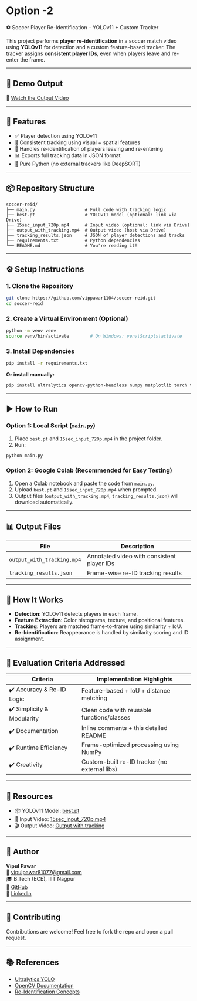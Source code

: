 # Option -2 
⚽ Soccer Player Re-Identification – YOLOv11 + Custom Tracker

This project performs **player re-identification** in a soccer match video using **YOLOv11** for detection and a custom feature-based tracker. The tracker assigns **consistent player IDs**, even when players leave and re-enter the frame.

---

## 🎥 Demo Output

🔗 [Watch the Output Video](https://drive.google.com/file/d/15XSbG_dbblt5shyntvHEs_-CIxnqQmjw/view?usp=drive_link)  

---

## 🧠 Features

- ✅ Player detection using YOLOv11
- 🔁 Consistent tracking using visual + spatial features
- 🎯 Handles re-identification of players leaving and re-entering
- 📊 Exports full tracking data in JSON format
- 🧩 Pure Python (no external trackers like DeepSORT)

---

## 📦 Repository Structure

```
soccer-reid/
├── main.py                   # Full code with tracking logic
├── best.pt                   # YOLOv11 model (optional: link via Drive)
├── 15sec_input_720p.mp4      # Input video (optional: link via Drive)
├── output_with_tracking.mp4  # Output video (host via Drive)
├── tracking_results.json     # JSON of player detections and tracks
├── requirements.txt          # Python dependencies
└── README.md                 # You're reading it!
```

---

## ⚙️ Setup Instructions

### 1. Clone the Repository

```bash
git clone https://github.com/vippawar1104/soccer-reid.git
cd soccer-reid
```

### 2. Create a Virtual Environment (Optional)

```bash
python -m venv venv
source venv/bin/activate        # On Windows: venv\Scripts\activate
```

### 3. Install Dependencies

```bash
pip install -r requirements.txt
```

**Or install manually:**

```bash
pip install ultralytics opencv-python-headless numpy matplotlib torch torchvision scipy scikit-learn
```

---

## ▶️ How to Run

### Option 1: Local Script (`main.py`)

1. Place `best.pt` and `15sec_input_720p.mp4` in the project folder.
2. Run:

```bash
python main.py
```

### Option 2: Google Colab (Recommended for Easy Testing)

1. Open a Colab notebook and paste the code from `main.py`.
2. Upload `best.pt` and `15sec_input_720p.mp4` when prompted.
3. Output files (`output_with_tracking.mp4`, `tracking_results.json`) will download automatically.

---

## 📊 Output Files

| File                      | Description                                |
|---------------------------|--------------------------------------------|
| `output_with_tracking.mp4` | Annotated video with consistent player IDs |
| `tracking_results.json`   | Frame-wise re-ID tracking results          |

---

## 📘 How It Works

- **Detection**: YOLOv11 detects players in each frame.
- **Feature Extraction**: Color histograms, texture, and positional features.
- **Tracking**: Players are matched frame-to-frame using similarity + IoU.
- **Re-Identification**: Reappearance is handled by similarity scoring and ID assignment.

---

## 🧪 Evaluation Criteria Addressed

| Criteria                    | Implementation Highlights                       |
|-----------------------------|--------------------------------------------------|
| ✔️ Accuracy & Re-ID Logic   | Feature-based + IoU + distance matching          |
| ✔️ Simplicity & Modularity  | Clean code with reusable functions/classes       |
| ✔️ Documentation            | Inline comments + this detailed README           |
| ✔️ Runtime Efficiency       | Frame-optimized processing using NumPy           |
| ✔️ Creativity               | Custom-built re-ID tracker (no external libs)    |

---

## 🔗 Resources

- 📦 YOLOv11 Model: [best.pt](https://drive.google.com/file/d/1ZqyOaksKkVyzurosrP1DJa2M6E2rmBnn/view?usp=drive_link)
- 🎥 Input Video: [15sec_input_720p.mp4](https://drive.google.com/file/d/1GYWks6NURX2nMBOH2RCNT1NKELHN2rZo/view?usp=drive_link)
- 🎬 Output Video: [Output with tracking](https://drive.google.com/file/d/15XSbG_dbblt5shyntvHEs_-CIxnqQmjw/view?usp=drive_link)

---

## 🙋 Author

**Vipul Pawar**  
📧 vipulpawar81077@gmail.com  
🎓 B.Tech (ECE), IIIT Nagpur  
🔗 [GitHub](https://github.com/vippawar1104)  
🔗 [LinkedIn](https://www.linkedin.com/in/vipul-pawar-1104vip)


---

## 🤝 Contributing

Contributions are welcome! Feel free to fork the repo and open a pull request.

---

## 📚 References

- [Ultralytics YOLO](https://github.com/ultralytics/ultralytics)
- [OpenCV Documentation](https://docs.opencv.org/)
- [Re-Identification Concepts](https://arxiv.org/abs/1801.10352)
